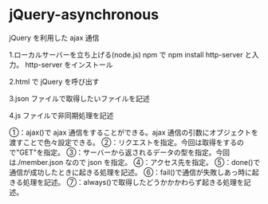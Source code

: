 # jQuery-asynchronous

jQuery を利用した ajax 通信

1.ローカルサーバーを立ち上げる(node.js)
npm で npm install http-server と入力。 http-server をインストール

2.html で jQuery を呼び出す

3.json ファイルで取得したいファイルを記述

4.js ファイルで非同期処理を記述

<!-- $(() => {
  console.log("ajax start");
  $.ajax({　・・・①
    type: "GET",・・・②
    dataType: "json",・・・③
    url: "./member.json",・・・④
  })
    .done((data) => {・・・⑤
      console.log("success", data);
    })
    .fail((error) => {・・・⑥
      console.log("fail", error);
    })
    .always(() => {・・・⑦
      console.log("complete");
    });
}); -->

①：ajax()で ajax 通信をすることができる。ajax 通信の引数にオブジェクトを渡すことで色々設定できる。
②：リクエストを指定。今回は取得をするので"GET"を指定。
③：サーバーから返されるデータの型を指定。今回は./member.json なので json を指定。
④：アクセス先を指定。
⑤：done()で通信が成功したときに起きる処理を記述。
⑥：fail()で通信が失敗しあっ時に起きる処理を記述。
⑦：always()で取得したどうかかかわらず起きる処理を記述。

